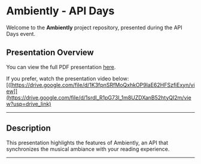# Ambiently - API Days

Welcome to the **Ambiently** project repository, presented during the API Days event.

## Presentation Overview

You can view the full PDF presentation [here](./assets/Ambiently%20-%20API%20Days.pdf).

If you prefer, watch the presentation video below:
[([https://drive.google.com/file/d/1K3fpnSRfMoQxhkOP9laE62HFSzfiExyn/view]](https://drive.google.com/file/d/1srdl_R1pG73I_1m8UZDXanB52htyQI2m/view?usp=drive_link)

---

## Description

This presentation highlights the features of Ambiently, an API that synchronizes the musical ambiance with your reading experience.

---

